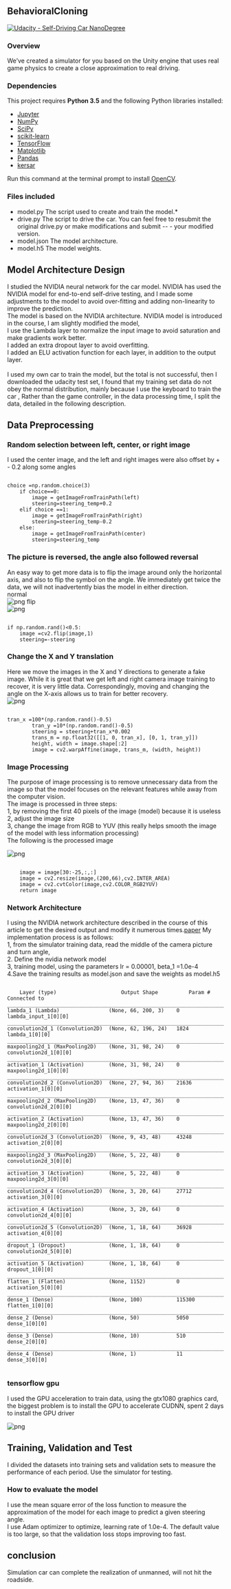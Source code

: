 ## BehavioralCloning
[![Udacity - Self-Driving Car NanoDegree](https://s3.amazonaws.com/udacity-sdc/github/shield-carnd.svg)](http://www.udacity.com/drive)
### Overview

We’ve created a simulator for you based on the Unity engine that uses real game physics to create a close approximation to real driving.


### Dependencies

This project requires **Python 3.5** and the following Python libraries installed:

- [Jupyter](http://jupyter.org/)
- [NumPy](http://www.numpy.org/)
- [SciPy](https://www.scipy.org/)
- [scikit-learn](http://scikit-learn.org/)
- [TensorFlow](http://tensorflow.org)
- [Matplotlib](http://matplotlib.org/)
- [Pandas](http://pandas.pydata.org/) 
- [kersar](http://kersar.org/) 

Run this command at the terminal prompt to install [OpenCV](http://opencv.org/). 

### Files included
- model.py The script used to create and train the model.*
- drive.py The script to drive the car. You can feel free to resubmit the original drive.py or make modifications and submit -- - your modified version.
- model.json The model architecture.
- model.h5 The model weights.

## Model Architecture Design
I studied the NVIDIA neural network for the car model. NVIDIA has used the NVIDIA model for end-to-end self-drive testing, and I made some adjustments to the model to avoid over-fitting and adding non-linearity to improve the prediction.
<br>
The model is based on the NVIDIA architecture. NVIDIA model is introduced in the course, I am slightly modified the model,
<br>
I use the Lambda layer to normalize the input image to avoid saturation and make gradients work better.<br>
I added an extra dropout layer to avoid overfitting.<br>
I added an ELU activation function for each layer, in addition to the output layer.<br>
<br>
I used my own car to train the model, but the total is not successful, then I downloaded the udacity test set, I found that my training set data do not obey the normal distribution, mainly because I use the keyboard to train the car , Rather than the game controller, in the data processing time, I split the data, detailed in the following description.

## Data Preprocessing

### Random selection between left, center, or right image
I used the center image, and the left and right images were also offset by + - 0.2 along some angles
<br>
<pre><code>
choice =np.random.choice(3)
    if choice==0:
        image = getImageFromTrainPath(left)
        steering=steering_temp+0.2
    elif choice ==1:
        image = getImageFromTrainPath(right)
        steering=steering_temp-0.2
    else:
        image = getImageFromTrainPath(center)
        steering=steering_temp
</pre></code>
### The picture is reversed, the angle also followed reversal
An easy way to get more data is to flip the image around only the horizontal axis, and also to flip the symbol on the angle. We immediately get twice the data, we will not inadvertently bias the model in either direction.
<br>
normal<br>
![png](normal.png)
flip<br>
![png](flip.png)
<pre><code>
if np.random.rand()<0.5:
    image =cv2.flip(image,1)
    steering=-steering
</pre></code>

                
### Change the X and Y translation
Here we move the images in the X and Y directions to generate a fake image. While it is great that we get left and right camera image training to recover, it is very little data. Correspondingly, moving and changing the angle on the X-axis allows us to train for better recovery.
<br>
![png](trans.png)

<pre><code>
tran_x =100*(np.random.rand()-0.5)
        tran_y =10*(np.random.rand()-0.5)
        steering = steering+tran_x*0.002
        trans_m = np.float32([[1, 0, tran_x], [0, 1, tran_y]])
        height, width = image.shape[:2]
        image = cv2.warpAffine(image, trans_m, (width, height))
</pre></code>

### Image Processing

The purpose of image processing is to remove unnecessary data from the image so that the model focuses on the relevant features while away from the computer vision.<br>
The image is processed in three steps:<br>
1, by removing the first 40 pixels of the image (model) because it is useless<br>
2, adjust the image size<br>
3, change the image from RGB to YUV (this really helps smooth the image of the model with less information processing) <br>
The following is the processed image<br>

![png](process.png)

<pre><code>
    image = image[30:-25,:,:]
    image = cv2.resize(image,(200,66),cv2.INTER_AREA)
    image = cv2.cvtColor(image,cv2.COLOR_RGB2YUV)
    return image
</pre></code>

### Network Architecture

I  using the NVIDIA network architecture described in the course of this article to get the desired output and modify it numerous times.[paper](http://images.nvidia.com/content/tegra/automotive/images/2016/solutions/pdf/end-to-end-dl-using-px.pdf)
My implementation process is as follows:<br>
1, from the simulator training data, read the middle of the camera picture and turn angle,<br>
2. Define the nvidia network model<br>
3, training model, using the parameters lr = 0.00001, beta_1 =1.0e-4<br>
4.Save the training results as model.json and save the weights as model.h5<br>

<pre><code>
    Layer (type)                     Output Shape          Param #     Connected to                     
____________________________________________________________________________________________________
lambda_1 (Lambda)                (None, 66, 200, 3)    0           lambda_input_1[0][0]             
____________________________________________________________________________________________________
convolution2d_1 (Convolution2D)  (None, 62, 196, 24)   1824        lambda_1[0][0]                   
____________________________________________________________________________________________________
maxpooling2d_1 (MaxPooling2D)    (None, 31, 98, 24)    0           convolution2d_1[0][0]            
____________________________________________________________________________________________________
activation_1 (Activation)        (None, 31, 98, 24)    0           maxpooling2d_1[0][0]             
____________________________________________________________________________________________________
convolution2d_2 (Convolution2D)  (None, 27, 94, 36)    21636       activation_1[0][0]               
____________________________________________________________________________________________________
maxpooling2d_2 (MaxPooling2D)    (None, 13, 47, 36)    0           convolution2d_2[0][0]            
____________________________________________________________________________________________________
activation_2 (Activation)        (None, 13, 47, 36)    0           maxpooling2d_2[0][0]             
____________________________________________________________________________________________________
convolution2d_3 (Convolution2D)  (None, 9, 43, 48)     43248       activation_2[0][0]               
____________________________________________________________________________________________________
maxpooling2d_3 (MaxPooling2D)    (None, 5, 22, 48)     0           convolution2d_3[0][0]            
____________________________________________________________________________________________________
activation_3 (Activation)        (None, 5, 22, 48)     0           maxpooling2d_3[0][0]             
____________________________________________________________________________________________________
convolution2d_4 (Convolution2D)  (None, 3, 20, 64)     27712       activation_3[0][0]               
____________________________________________________________________________________________________
activation_4 (Activation)        (None, 3, 20, 64)     0           convolution2d_4[0][0]            
____________________________________________________________________________________________________
convolution2d_5 (Convolution2D)  (None, 1, 18, 64)     36928       activation_4[0][0]               
____________________________________________________________________________________________________
dropout_1 (Dropout)              (None, 1, 18, 64)     0           convolution2d_5[0][0]            
____________________________________________________________________________________________________
activation_5 (Activation)        (None, 1, 18, 64)     0           dropout_1[0][0]                  
____________________________________________________________________________________________________
flatten_1 (Flatten)              (None, 1152)          0           activation_5[0][0]               
____________________________________________________________________________________________________
dense_1 (Dense)                  (None, 100)           115300      flatten_1[0][0]                  
____________________________________________________________________________________________________
dense_2 (Dense)                  (None, 50)            5050        dense_1[0][0]                    
____________________________________________________________________________________________________
dense_3 (Dense)                  (None, 10)            510         dense_2[0][0]                    
____________________________________________________________________________________________________
dense_4 (Dense)                  (None, 1)             11          dense_3[0][0]                    

</pre></code>

### tensorflow gpu
I used the GPU acceleration to train data, using the gtx1080 graphics card, the biggest problem is to install the GPU to accelerate CUDNN, spent 2 days to install the GPU driver

![png](gpu.png)

## Training, Validation and Test
I divided the datasets into training sets and validation sets to measure the performance of each period. Use the simulator for testing.

### How to evaluate the model
I use the mean square error of the loss function to measure the approximation of the model for each image to predict a given steering angle.
<br>
I use Adam optimizer to optimize, learning rate of 1.0e-4. The default value is too large, so that the validation loss stops improving too fast.

##  conclusion
Simulation car can complete the realization of unmanned, will not hit the roadside.